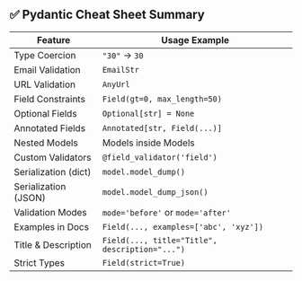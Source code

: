 ## ✅ Pydantic Cheat Sheet Summary

| Feature              | Usage Example                                  |
| -------------------- | ---------------------------------------------- |
| Type Coercion        | `"30"` → `30`                                  |
| Email Validation     | `EmailStr`                                     |
| URL Validation       | `AnyUrl`                                       |
| Field Constraints    | `Field(gt=0, max_length=50)`                   |
| Optional Fields      | `Optional[str] = None`                         |
| Annotated Fields     | `Annotated[str, Field(...)]`                   |
| Nested Models        | Models inside Models                           |
| Custom Validators    | `@field_validator('field')`                    |
| Serialization (dict) | `model.model_dump()`                           |
| Serialization (JSON) | `model.model_dump_json()`                      |
| Validation Modes     | `mode='before'` or `mode='after'`              |
| Examples in Docs     | `Field(..., examples=['abc', 'xyz'])`          |
| Title & Description  | `Field(..., title="Title", description="...")` |
| Strict Types         | `Field(strict=True)`                           |
